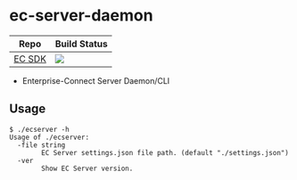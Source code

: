 # ec-server-daemon
Repo | Build Status
--- | ---
[EC SDK](https://github.com/Enterprise-connect/ec-sdk) | <a href='https://predix1.jenkins.build.ge.com/job/Enterprise-Connect/job/EC%20Server%20Daemon%20CLI/'><img src='https://predix1.jenkins.build.ge.com/job/Enterprise-Connect/job/EC%20Server%20Daemon%20CLI/badge/icon'></a>

 - Enterprise-Connect Server Daemon/CLI

## Usage

```shellscript
$ ./ecserver -h
Usage of ./ecserver:
  -file string
    	EC Server settings.json file path. (default "./settings.json")
  -ver
    	Show EC Server version.
``` 
 
